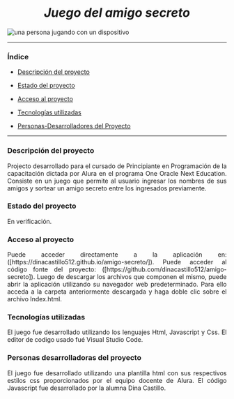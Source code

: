 <em><h1 align="center">Juego del amigo secreto</h1>  </em>
![una persona jugando con un dispositivo](https://github.com/user-attachments/assets/128395a6-8a99-4424-82e7-6e3e2daf4a30)
 <hr>
 
### Índice

* [Descripción del proyecto](#descripción-del-proyecto)

* [Estado del proyecto](#estado-del-proyecto)

* [Acceso al proyecto](#acceso-proyecto)

* [Tecnologías utilizadas](#tecnologías-utilizadas)

* [Personas-Desarrolladores del Proyecto](#personas-desarrolladores)
 <hr> 
 
 ### Descripción del proyecto 
<p align="justify">
 Projecto desarrollado para el cursado de Principiante en Programación de la capacitación dictada por Alura en el programa One Oracle Next Education. Consiste en un juego que permite al usuario ingresar los nombres de sus amigos y sortear un amigo secreto entre los ingresados previamente. 
</p>

 ### Estado del proyecto
  <p align="justify">
En verificación.
</p>

### Acceso al proyecto
 <p align="justify">
Puede acceder directamente a la aplicación en:  ([https://dinacastillo512.github.io/amigo-secreto/]).
Puede acceder al código fonte del proyecto: ([https://github.com/dinacastillo512/amigo-secreto]).
Luego de descargar los archivos que componen el mismo, puede abrir la aplicación utilizando su navegador web predeterminado. Para ello acceda a la carpeta anteriormente descargada y haga doble clic sobre el archivo Index.html.
</p>

 ### Tecnologías utilizadas
 <p align="justify">
El juego fue desarrollado utilizando los lenguajes Html, Javascript y Css. El editor de codigo usado fué Visual Studio Code.
</p>

### Personas desarrolladoras del proyecto
 <p align="justify">
El juego fue desarrollado utilizando una plantilla html con sus respectivos estilos css proporcionados por el equipo docente de Alura. El código Javascript fue desarrollado por la alumna Dina Castillo. 
</p>
